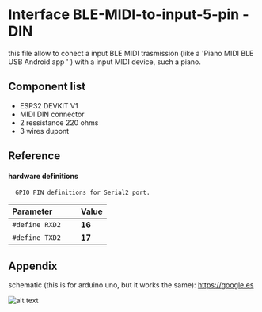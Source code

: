 
# Interface BLE-MIDI-to-input-5-pin -DIN

this file allow to conect a input BLE MIDI trasmission (like a 'Piano MIDI BLE USB Android app ' ) with a input MIDI device, such a piano.




## Component list
* ESP32 DEVKIT V1
* MIDI DIN connector
* 2 ressistance 220 ohms
* 3 wires dupont 

## Reference

#### hardware definitions

```http
  GPIO PIN definitions for Serial2 port.
```

| Parameter |      | Value                |
| :-------- | :------- | :------------------------- |
| `#define RXD2` | ` ` | **16** |
| `#define TXD2` | ` ` | **17** |
#### 


## Appendix

schematic (this is for arduino uno, but it works the same):
https://google.es

![alt text](http://url/to/img.png)
